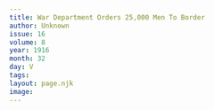 ```yaml
---
title: War Department Orders 25,000 Men To Border
author: Unknown
issue: 16
volume: 8
year: 1916
month: 32
day: V
tags:
layout: page.njk
image:
---
```


